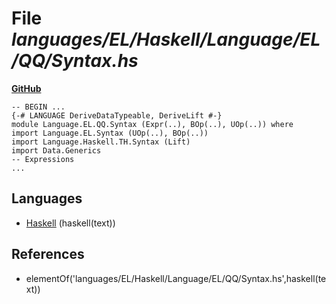 # File _languages/EL/Haskell/Language/EL/QQ/Syntax.hs_
**[GitHub](https://github.com/softlang/yas/blob/master/languages/EL/Haskell/Language/EL/QQ/Syntax.hs)**
```
-- BEGIN ...
{-# LANGUAGE DeriveDataTypeable, DeriveLift #-}
module Language.EL.QQ.Syntax (Expr(..), BOp(..), UOp(..)) where
import Language.EL.Syntax (UOp(..), BOp(..))
import Language.Haskell.TH.Syntax (Lift)
import Data.Generics
-- Expressions
...
```

## Languages
* [Haskell](../languages/Haskell.md) (haskell(text))

## References
* elementOf('languages/EL/Haskell/Language/EL/QQ/Syntax.hs',haskell(text))
